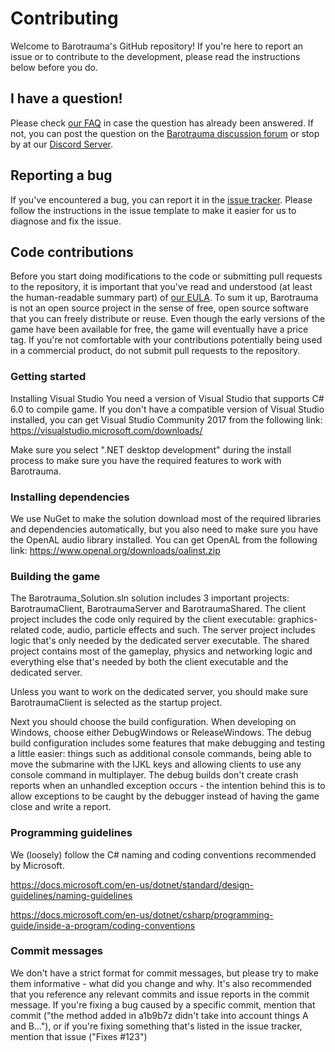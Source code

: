 # Contributing

Welcome to Barotrauma's GitHub repository! If you're here to report an issue or to contribute to the development, please read the instructions below before you do.

## I have a question!
Please check [our FAQ](https://barotraumagame.com/faq/) in case the question has already been answered. If not, you can post the question on the [Barotrauma discussion forum](https://undertowgames.com/forum/viewforum.php?f=17) or stop by at our [Discord Server](https://discordapp.com/invite/xjeSzWU).

## Reporting a bug
If you've encountered a bug, you can report it in the [issue tracker](https://github.com/Regalis11/Barotrauma/issues). Please follow the instructions in the issue template to make it easier for us to diagnose and fix the issue.

## Code contributions
Before you start doing modifications to the code or submitting pull requests to the repository, it is important that you've read and understood (at least the human-readable summary part) of [our EULA](https://github.com/Regalis11/Barotrauma/blob/master/EULA.txt). To sum it up, Barotrauma is not an open source project in the sense of free, open source software that you can freely distribute or reuse. Even though the early versions of the game have been available for free, the game will eventually have a price tag. If you're not comfortable with your contributions potentially being used in a commercial product, do not submit pull requests to the repository.

### Getting started
Installing Visual Studio
You need a version of Visual Studio that supports C# 6.0 to compile game. If you don't have a compatible version of Visual Studio installed, you can get Visual Studio Community 2017 from the following link: https://visualstudio.microsoft.com/downloads/

Make sure you select ".NET desktop development" during the install process to make sure you have the required features to work with Barotrauma.

### Installing dependencies
We use NuGet to make the solution download most of the required libraries and dependencies automatically, but you also need to make sure you have the OpenAL audio library installed.
You can get OpenAL from the following link: https://www.openal.org/downloads/oalinst.zip

### Building the game
The Barotrauma_Solution.sln solution includes 3 important projects: BarotraumaClient, BarotraumaServer and BarotraumaShared. The client project includes the code only required by the client executable: graphics-related code, audio, particle effects and such. The server project includes logic that's only needed by the dedicated server executable. The shared project contains most of the gameplay, physics and networking logic and everything else that's needed by both the client executable and the dedicated server.

Unless you want to work on the dedicated server, you should make sure BarotraumaClient is selected as the startup project.

Next you should choose the build configuration. When developing on Windows, choose either DebugWindows or ReleaseWindows. The debug build configuration includes some features that make debugging and testing a little easier: things such as additional console commands, being able to move the submarine with the IJKL keys and allowing clients to use any console command in multiplayer. The debug builds don't create crash reports when an unhandled exception occurs - the intention behind this is to allow exceptions to be caught by the debugger instead of having the game close and write a report.

### Programming guidelines
We (loosely) follow the C# naming and coding conventions recommended by Microsoft.

https://docs.microsoft.com/en-us/dotnet/standard/design-guidelines/naming-guidelines

https://docs.microsoft.com/en-us/dotnet/csharp/programming-guide/inside-a-program/coding-conventions

### Commit messages
We don't have a strict format for commit messages, but please try to make them informative - what did you change and why. It's also recommended that you reference any relevant commits and issue reports in the commit message. If you're fixing a bug caused by a specific commit, mention that commit ("the method added in a1b9b7z didn't take into account things A and B..."), or if you're fixing something that's listed in the issue tracker, mention that issue ("Fixes #123")


